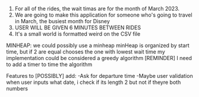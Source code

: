1. For all of the rides, the wait timas are for the month of March 2023. 
2. We are going to make this application for someone who's going to travel in March, the busiest month for Disney
3. USER WILL BE GIVEN 6 MINUTES BETWEEN RIDES
4. It's a small world is formatted weird on the CSV file

MINHEAP:
    we could possibly use a minheap
    minHeap is organized by start time, but if 2 are equal chooses the one with lowest wait time
    my implementation could be considered a greedy algorithm
    [REMINDER] I need to add a timer to time the algorithm
    

Features to [POSSIBLY] add:
    -Ask for departure time
    -Maybe user validation when user inputs what date, i check if its length 2 but not if theyre both numbers
